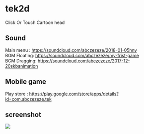 # tek2d
Click Or Touch Cartoon head

## Sound
Main menu : https://soundcloud.com/abczezeze/2018-01-05hny<br>
BGM Floating: https://soundcloud.com/abczezeze/my-frist-game<br>
BGM Dragging: https://soundcloud.com/abczezeze/2017-12-20skbanimation

## Mobile game

Play store : https://play.google.com/store/apps/details?id=com.abczezeze.tek

## screenshot

<img src="https://github.com/abczezeze/tek2d/blob/main/ss/tek.gif">
